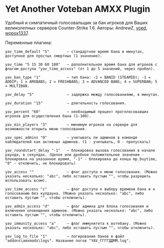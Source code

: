 # Yet Another Voteban AMXX Plugin
Удобный и симпатичный голосовальщик за бан игроков
для Ваших великолепных серверов Counter-Strike 1.6.
Авторы: AndrewZ, [voed](https://github.com/voed), [wopox1337](https://github.com/wopox1337).
 
Переменные плагина:

	yav_time_default "5" 		— стандартное время бана в минутах, доступное для простых смертных (1 значение).
	
	yav_time "5 15 30 60 180" 	— дополнительное время бана для игроков с флагом доступа "yav_time_access" (от 1 до 5 значений, через пробел).
	
	yav_ban_type "1" 			— тип бана: -2 = BANID (STEAMID); -1 = ADDIP; 1 = AMXBANS; 2 = FRESHBANS; 3 = ADVANCED BANS; 4 = SUPERBAN; 5 = MULTIBAN.
	
	yav_delay "5" 				— задержка между голосованиями, в минутах.
	
	yav_duration "15"			— длительность голосования.
	
	yav_percent "60"			— необходимый процент проголосовавших игроков для осуществления бана (1-100).
	
	yav_min_players "3"			— минимум игроков на сервере для возможности открыть меню голосования.
	
	yav_spec_admins "0"			— учитывать ли админов в команде наблюдателей как активных админов. (1 - учитывать, 0 - пропускать)
	
	yav_roundstart_delay "-1"	— блокировка вызова голосования в начале раунда, в секундах. (Целое или дробное положительное значение - блокировка на указанное время, "-1" - блокировка до конца mp_buytime, "0" - отключить, не блокировать)
	
	yav_access ""				— флаг доступа к меню голосования. (Можно указать несколько: "abc", либо оставить пустым "", чтобы разрешить использовать всем).
	
	yav_time_access "c"			— флаг доступа к выбору времени бана и к голосованию без кулдауна. (Можно указать несколько: "abc", либо оставить пустым "", чтобы отключить).
	
	yav_admin_access "d"		— флаг админа для блока голосования и включения оповещения админов. (Можно указать несколько: "abc", либо оставить пустым "", чтобы отключить).
	
	yav_immunity_access "a"		— флаг иммунитета к вотебану. (Можно указать несколько: "abc", либо оставить пустым "", чтобы отключить).
	
	yav_log_to_file "1"			— логирование банов в файл "addons\amxmodx\logs". Название логов "YAV_ГГГГДДММ.log".
